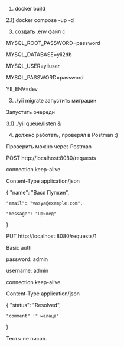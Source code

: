 1) docker build
   
2.1) docker compose -up -d

3) создать .env файл c
   
MYSQL_ROOT_PASSWORD=password

MYSQL_DATABASE=yii2db

MYSQL_USER=yiiuser

MYSQL_PASSWORD=password



YII_ENV=dev


3) ./yii migrate запустить миграции


Запустить очереди 

3.1) ./yii queue/listen & 


4) должно работать, проверял в Postman :)



Проверить можно через Postman


POST http://localhost:8080/requests

connection keep-alive

Content-Type application/json


{
    "name": "Вася Пупкин",
    
    "email": "vasya@example.com",
    
    "message": "Привед"
    
}



PUT http://localhost:8080/requests/1

Basic auth

password: admin

username: admin 



connection keep-alive

Content-Type application/json

{
    "status": "Resolved",
    
    "comment" :" малаца"
    
}

Тесты не писал.
